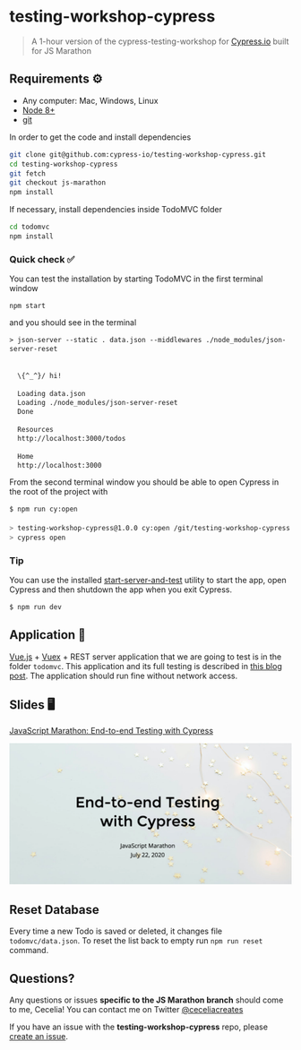 # testing-workshop-cypress

> A 1-hour version of the cypress-testing-workshop for [Cypress.io](https://www.cypress.io/) built for JS Marathon

## Requirements ⚙️

- Any computer: Mac, Windows, Linux
- [Node 8+](https://nodejs.org/)
- [git](https://git-scm.com)

In order to get the code and install dependencies

```bash
git clone git@github.com:cypress-io/testing-workshop-cypress.git
cd testing-workshop-cypress
git fetch
git checkout js-marathon
npm install
```

If necessary, install dependencies inside TodoMVC folder

```bash
cd todomvc
npm install
```

### Quick check ✅

You can test the installation by starting TodoMVC in the first terminal window

```shell
npm start
```

and you should see in the terminal

```text
> json-server --static . data.json --middlewares ./node_modules/json-server-reset


  \{^_^}/ hi!

  Loading data.json
  Loading ./node_modules/json-server-reset
  Done

  Resources
  http://localhost:3000/todos

  Home
  http://localhost:3000
```

From the second terminal window you should be able to open Cypress in the root of the project with

```bash
$ npm run cy:open

> testing-workshop-cypress@1.0.0 cy:open /git/testing-workshop-cypress
> cypress open
```

### Tip

You can use the installed [start-server-and-test](https://github.com/bahmutov/start-server-and-test) utility to start the app, open Cypress and then shutdown the app when you exit Cypress.

```bash
$ npm run dev
```

## Application 💾

[Vue.js](https://vuejs.org/) + [Vuex](https://vuex.vuejs.org/) + REST server application that we are going to test is in the folder `todomvc`. This application and its full testing is described in [this blog post](https://www.cypress.io/blog/2017/11/28/testing-vue-web-application-with-vuex-data-store-and-rest-backend/). The application should run fine without network access.

## Slides 🖥

[JavaScript Marathon: End-to-end Testing with Cypress](https://cypress.slides.com/cecelia/end-to-end-testing-with-cypress)

![Slide image](./Slides.png)

## Reset Database

Every time a new Todo is saved or deleted, it changes file `todomvc/data.json`. To reset the list back to empty run `npm run reset` command.

## Questions?

Any questions or issues **specific to the JS Marathon branch** should come to me, Cecelia! You can contact me on Twitter [@ceceliacreates](http://www.twitter.com/ceceliacreates)

If you have an issue with the **testing-workshop-cypress** repo, please [create an issue](https://github.com/cypress-io/testing-workshop-cypress/issues/new).
